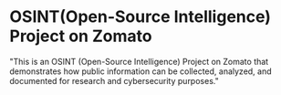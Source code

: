 # OSINT(Open-Source Intelligence) Project on Zomato
"This is an OSINT (Open-Source Intelligence) Project on Zomato that demonstrates how public information can be collected, analyzed, and documented for research and cybersecurity purposes."
